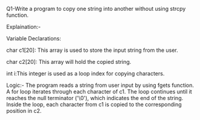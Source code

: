 Q1-Write a program to copy one string into another without using strcpy function.

Explaination:-

Variable Declarations:

char c1[20]: This array is used to store the input string from the user.

char c2[20]: This array will hold the copied string.

int i:This integer is used as a loop index for copying characters.

Logic:-
The program reads a string from user input by using fgets function.
A for loop iterates through each character of c1.
The loop continues until it reaches the null terminator ('\0'), which indicates the end of the string.
Inside the loop, each character from c1 is copied to the corresponding position in c2.
